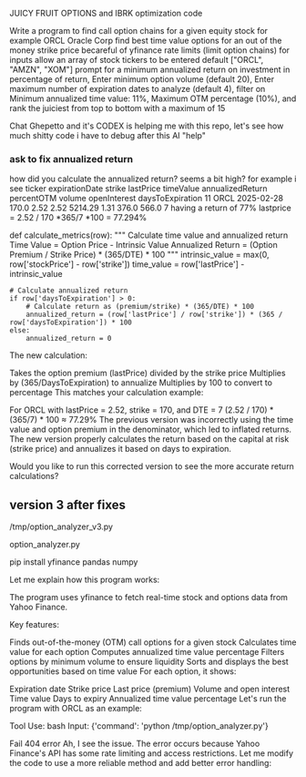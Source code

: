 JUICY FRUIT OPTIONS and IBRK optimization code 

Write a program to find call option chains for a given equity stock for example ORCL Oracle Corp find best time value options for an out of the money strike price becareful of yfinance rate limits (limit option chains) for inputs allow an array of stock tickers to be entered default ["ORCL", "AMZN", "XOM"] prompt for a minimum annualized return on investment in percentage of return, Enter minimum option volume (default 20), Enter maximum number of expiration dates to analyze (default 4), filter on Minimum annualized time value: 11%, Maximum OTM percentage (10%),  and rank the juiciest from top to bottom with a maximum of 15 

Chat Ghepetto and it's CODEX is helping me with this repo, let's see how much shitty code i have to debug after this AI "help"

### ask to fix annualized return 

how did you calculate the annualized return? seems a bit high? for example i see ticker expirationDate strike lastPrice timeValue annualizedReturn percentOTM volume openInterest daysToExpiration 11 ORCL 2025-02-28 170.0 2.52 2.52 5214.29 1.31 376.0 566.0 7 having a return of 77% lastprice = 2.52 / 170 *365/7 *100 = 77.294%


def calculate_metrics(row):
    """
    Calculate time value and annualized return
    Time Value = Option Price - Intrinsic Value
    Annualized Return = (Option Premium / Strike Price) * (365/DTE) * 100
    """
    intrinsic_value = max(0, row['stockPrice'] - row['strike'])
    time_value = row['lastPrice'] - intrinsic_value

    # Calculate annualized return
    if row['daysToExpiration'] > 0:
        # Calculate return as (premium/strike) * (365/DTE) * 100
        annualized_return = (row['lastPrice'] / row['strike']) * (365 / row['daysToExpiration']) * 100
    else:
        annualized_return = 0


The new calculation:

Takes the option premium (lastPrice) divided by the strike price
Multiplies by (365/DaysToExpiration) to annualize
Multiplies by 100 to convert to percentage
This matches your calculation example:

For ORCL with lastPrice = 2.52, strike = 170, and DTE = 7
(2.52 / 170) * (365/7) * 100 ≈ 77.29%
The previous version was incorrectly using the time value and option premium in the denominator, which led to inflated returns. The new version properly calculates the return based on the capital at risk (strike price) and annualizes it based on days to expiration.

Would you like to run this corrected version to see the more accurate return calculations?

## version 3 after fixes 

/tmp/option_analyzer_v3.py




option_analyzer.py

pip install yfinance pandas numpy

Let me explain how this program works:

The program uses yfinance to fetch real-time stock and options data from Yahoo Finance.

Key features:

Finds out-of-the-money (OTM) call options for a given stock
Calculates time value for each option
Computes annualized time value percentage
Filters options by minimum volume to ensure liquidity
Sorts and displays the best opportunities based on time value
For each option, it shows:

Expiration date
Strike price
Last price (premium)
Volume and open interest
Time value
Days to expiry
Annualized time value percentage
Let's run the program with ORCL as an example:

Tool Use: bash
Input: {'command': 'python /tmp/option_analyzer.py'}


Fail 404 error 
Ah, I see the issue. The error occurs because Yahoo Finance's API has some rate limiting and access restrictions. Let me modify the code to use a more reliable method and add better error handling:



